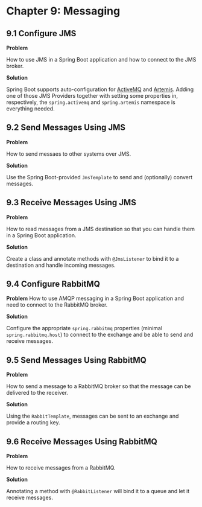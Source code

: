 # Chapter 9: Messaging

## 9.1 Configure JMS

**Problem**

How to use JMS in a Spring Boot application and how to connect to the JMS broker.

**Solution**

Spring Boot supports auto-configuration for [ActiveMQ](https://activemq.apache.org/) and [Artemis](https://activemq.apache.org/components/artemis/). Adding one of those JMS Providers together with setting some properties in, respectively, the `spring.activemq` and `spring.artemis` namespace is everything needed.

## 9.2 Send Messages Using JMS

**Problem**

How to send messaes to other systems over JMS.

**Solution**

Use the Spring Boot-provided `JmsTemplate` to send and (optionally) convert messages.

## 9.3 Receive Messages Using JMS

**Problem**

How to read messages from a JMS destination so that you can handle them in a Spring Boot application.

**Solution**

Create a class and annotate methods with `@JmsListener` to bind it to a destination and handle incoming messages.

## 9.4 Configure RabbitMQ

**Problem**
How to use AMQP messaging in a Spring Boot application and need to connect to the RabbitMQ broker.

**Solution**

Configure the appropriate `spring.rabbitmq` properties (minimal `spring.rabbitmq.host`) to connect to the exchange and be able to send and receive messages.

## 9.5 Send Messages Using RabbitMQ

**Problem**

How to send a message to a RabbitMQ broker so that the message can be delivered to the receiver.

**Solution**

Using the `RabbitTemplate`, messages can be sent to an exchange and provide a routing key.

## 9.6 Receive Messages Using RabbitMQ

**Problem**

How to receive messages from a RabbitMQ.

**Solution**

Annotating a method with `@RabbitListener` will bind it to a queue and let it receive messages.

